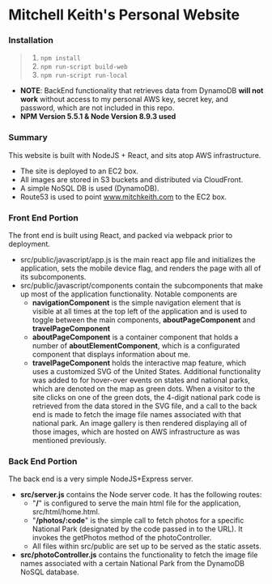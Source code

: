 # Mitchell Keith's Personal Website

### Installation

>1. `npm install`
>2. `npm run-script build-web`
>3. `npm run-script run-local`

- **NOTE**: BackEnd functionality that retrieves data from DynamoDB **will not work** without access to my personal AWS key, secret key, and password, which are not included in this repo.
- **NPM Version 5.5.1 & Node Version 8.9.3 used**

### Summary
This website is built with NodeJS + React, and sits atop AWS infrastructure.
 - The site is deployed to an EC2 box.
 - All images are stored in S3 buckets and distributed via CloudFront.
 - A simple NoSQL DB is used (DynamoDB).
 - Route53 is used to point www.mitchkeith.com to the EC2 box.

### Front End Portion

The front end is built using React, and packed via webpack prior to deployment.

  - src/public/javascript/app.js is the main react app file and initializes the application, sets the mobile device flag, and renders the page with all of its subcomponents.
  - src/public/javascript/components contain the subcomponents that make up most of the application functionality. Notable components are
    - **navigationComponent** is the simple navigation element that is visible at all times at the top left of the application and is used to toggle between the main components, **aboutPageComponent** and **travelPageComponent**
    - **aboutPageComponent** is a container component that holds a number of **aboutElementComponent**, which is a configurated component that displays information about me.
    - **travelPageComponent** holds the interactive map feature, which uses a customized SVG of the United States. Additional functionality was added to for hover-over events on states and national parks, which are denoted on the map as green dots. When a visitor to the site clicks on one of the green dots, the 4-digit national park code is retrieved from the data stored in the SVG file, and a call to the back end is made to fetch the image file names associated with that national park. An image gallery is then rendered displaying all of those images, which are hosted on AWS infrastructure as was mentioned previously.

### Back End Portion
    
The back end is a very simple NodeJS+Express server.

- **src/server.js** contains the Node server code. It has the following routes:
    - "**/**" is configured to serve the main html file for the application, src/html/home.html.
    - "**/photos/:code**" is the simple call to fetch photos for a specific National Park (designated by the code passed in to the URL). It invokes the getPhotos method of the photoController.
    - All files within src/public are set up to be served as the static assets.
- **src/photoController.js** contains the functionality to fetch the image file names associated with a certain National Park from the DynamoDB NoSQL database.
